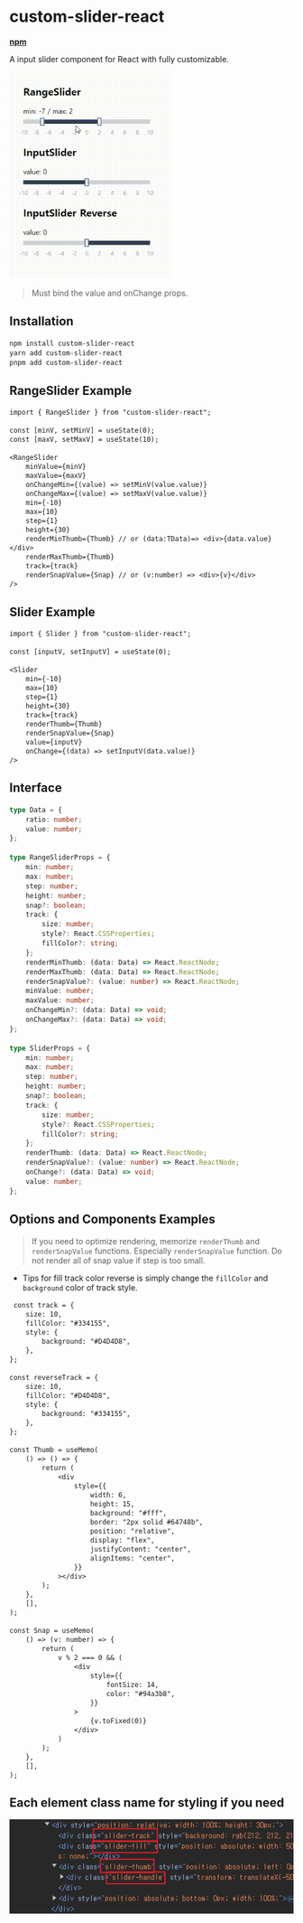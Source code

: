 # custom-slider-react

**[npm](https://www.npmjs.com/package/custom-slider-react)**

A input slider component for React with fully customizable.

![full-example.gif](docs%2Ffull-example.gif)

> Must bind the value and onChange props.

## Installation

```bash
npm install custom-slider-react
yarn add custom-slider-react
pnpm add custom-slider-react
```


## RangeSlider Example

```tsx
import { RangeSlider } from "custom-slider-react";

const [minV, setMinV] = useState(0);
const [maxV, setMaxV] = useState(10);

<RangeSlider
    minValue={minV}
    maxValue={maxV}
    onChangeMin={(value) => setMinV(value.value)}
    onChangeMax={(value) => setMaxV(value.value)}
    min={-10}
    max={10}
    step={1}
    height={30}
    renderMinThumb={Thumb} // or (data:TData)=> <div>{data.value}</div>
    renderMaxThumb={Thumb}
    track={track}
    renderSnapValue={Snap} // or (v:number) => <div>{v}</div>
/>
```

## Slider Example

```tsx
import { Slider } from "custom-slider-react";

const [inputV, setInputV] = useState(0);

<Slider
    min={-10}
    max={10}
    step={1}
    height={30}
    track={track}
    renderThumb={Thumb}
    renderSnapValue={Snap}
    value={inputV}
    onChange={(data) => setInputV(data.value)}
/>
```

## Interface

```ts
type Data = {
    ratio: number;
    value: number;
};

type RangeSliderProps = {
    min: number;
    max: number;
    step: number;
    height: number;
    snap?: boolean;
    track: {
        size: number;
        style?: React.CSSProperties;
        fillColor?: string;
    };
    renderMinThumb: (data: Data) => React.ReactNode;
    renderMaxThumb: (data: Data) => React.ReactNode;
    renderSnapValue?: (value: number) => React.ReactNode;
    minValue: number;
    maxValue: number;
    onChangeMin?: (data: Data) => void;
    onChangeMax?: (data: Data) => void;
};

type SliderProps = {
    min: number;
    max: number;
    step: number;
    height: number;
    snap?: boolean;
    track: {
        size: number;
        style?: React.CSSProperties;
        fillColor?: string;
    };
    renderThumb: (data: Data) => React.ReactNode;
    renderSnapValue?: (value: number) => React.ReactNode;
    onChange?: (data: Data) => void;
    value: number;
};
```

## Options and Components Examples
> If you need to optimize rendering, memorize `renderThumb` and `renderSnapValue` functions. Especially `renderSnapValue` function.
> Do not render all of snap value if step is too small.

- Tips for fill track color reverse is simply change the `fillColor` and `background` color of track style.

```tsx
 const track = {
    size: 10,
    fillColor: "#334155",
    style: {
        background: "#D4D4D8",
    },
};

const reverseTrack = {
    size: 10,
    fillColor: "#D4D4D8",
    style: {
        background: "#334155",
    },
};

const Thumb = useMemo(
    () => () => {
        return (
            <div
                style={{
                    width: 6,
                    height: 15,
                    background: "#fff",
                    border: "2px solid #64748b",
                    position: "relative",
                    display: "flex",
                    justifyContent: "center",
                    alignItems: "center",
                }}
            ></div>
        );
    },
    [],
);

const Snap = useMemo(
    () => (v: number) => {
        return (
            v % 2 === 0 && (
                <div
                    style={{
                        fontSize: 14,
                        color: "#94a3b8",
                    }}
                >
                    {v.toFixed(0)}
                </div>
            )
        );
    },
    [],
);
```

## Each element class name for styling if you need

![classNames.png](docs%2FclassNames.png)